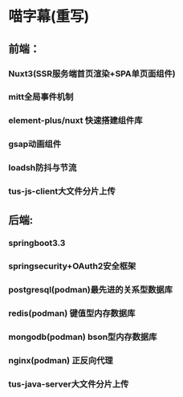 # 喵字幕(重写)
## 前端：
### Nuxt3(SSR服务端首页渲染+SPA单页面组件)
### mitt全局事件机制
### element-plus/nuxt 快速搭建组件库
### gsap动画组件
### loadsh防抖与节流
### tus-js-client大文件分片上传
## 后端:
### springboot3.3
### springsecurity+OAuth2安全框架
### postgresql(podman)最先进的关系型数据库
### redis(podman) 键值型内存数据库
### mongodb(podman) bson型内存数据库
### nginx(podman) 正反向代理
### tus-java-server大文件分片上传
